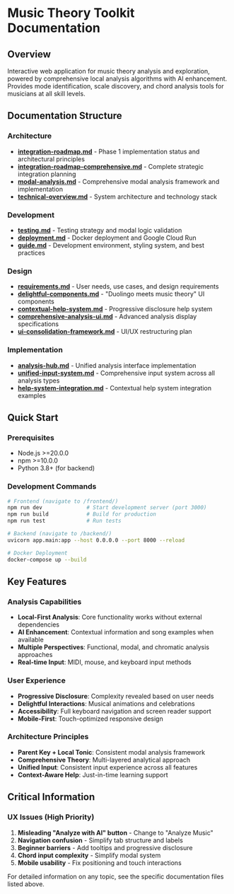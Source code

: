 # Music Theory Toolkit Documentation

## Overview
Interactive web application for music theory analysis and exploration, powered by comprehensive local analysis algorithms with AI enhancement. Provides mode identification, scale discovery, and chord analysis tools for musicians at all skill levels.

## Documentation Structure

### Architecture
- **[integration-roadmap.md](architecture/integration-roadmap.md)** - Phase 1 implementation status and architectural principles
- **[integration-roadmap-comprehensive.md](architecture/integration-roadmap-comprehensive.md)** - Complete strategic integration planning
- **[modal-analysis.md](architecture/modal-analysis.md)** - Comprehensive modal analysis framework and implementation
- **[technical-overview.md](architecture/technical-overview.md)** - System architecture and technology stack

### Development
- **[testing.md](development/testing.md)** - Testing strategy and modal logic validation
- **[deployment.md](development/deployment.md)** - Docker deployment and Google Cloud Run
- **[guide.md](development/guide.md)** - Development environment, styling system, and best practices

### Design
- **[requirements.md](design/requirements.md)** - User needs, use cases, and design requirements
- **[delightful-components.md](design/delightful-components.md)** - "Duolingo meets music theory" UI components
- **[contextual-help-system.md](design/contextual-help-system.md)** - Progressive disclosure help system
- **[comprehensive-analysis-ui.md](design/comprehensive-analysis-ui.md)** - Advanced analysis display specifications
- **[ui-consolidation-framework.md](design/ui-consolidation-framework.md)** - UI/UX restructuring plan

### Implementation
- **[analysis-hub.md](implementation/analysis-hub.md)** - Unified analysis interface implementation
- **[unified-input-system.md](implementation/unified-input-system.md)** - Comprehensive input system across all analysis types
- **[help-system-integration.md](implementation/help-system-integration.md)** - Contextual help system integration examples

## Quick Start

### Prerequisites
- Node.js >=20.0.0
- npm >=10.0.0
- Python 3.8+ (for backend)

### Development Commands
```bash
# Frontend (navigate to /frontend/)
npm run dev              # Start development server (port 3000)
npm run build            # Build for production
npm run test             # Run tests

# Backend (navigate to /backend/)
uvicorn app.main:app --host 0.0.0.0 --port 8000 --reload

# Docker Deployment
docker-compose up --build
```

## Key Features

### Analysis Capabilities
- **Local-First Analysis**: Core functionality works without external dependencies
- **AI Enhancement**: Contextual information and song examples when available
- **Multiple Perspectives**: Functional, modal, and chromatic analysis approaches
- **Real-time Input**: MIDI, mouse, and keyboard input methods

### User Experience
- **Progressive Disclosure**: Complexity revealed based on user needs
- **Delightful Interactions**: Musical animations and celebrations
- **Accessibility**: Full keyboard navigation and screen reader support
- **Mobile-First**: Touch-optimized responsive design

### Architecture Principles
- **Parent Key + Local Tonic**: Consistent modal analysis framework
- **Comprehensive Theory**: Multi-layered analytical approach
- **Unified Input**: Consistent input experience across all features
- **Context-Aware Help**: Just-in-time learning support

## Critical Information

### UX Issues (High Priority)
1. **Misleading "Analyze with AI" button** - Change to "Analyze Music"
2. **Navigation confusion** - Simplify tab structure and labels
3. **Beginner barriers** - Add tooltips and progressive disclosure
4. **Chord input complexity** - Simplify modal system
5. **Mobile usability** - Fix positioning and touch interactions

For detailed information on any topic, see the specific documentation files listed above.
